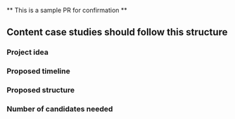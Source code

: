 ** This is a sample PR for confirmation **
## Content case studies should follow this structure

### Project idea

### Proposed timeline

### Proposed structure

### Number of candidates needed
